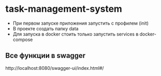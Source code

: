 # task-management-system

+ При первом запуске приложения запустить с профилем (init)
+ В проекте создать папку data
+ Для запуска в docker стоить только запустить services в docker-compose


## Все функции в swagger

http://localhost:8080/swagger-ui/index.html#/